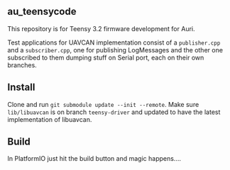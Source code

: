 ## au_teensycode

This repository is for Teensy 3.2 firmware development for Auri.

Test applications for UAVCAN implementation consist of a `publisher.cpp`
and a `subscriber.cpp`, one for publishing LogMessages and the other one subscribed to
them dumping stuff on Serial port, each on their own branches.

## Install

Clone and run `git submodule update --init --remote`. Make sure `lib/libuavcan`
is on branch `teensy-driver` and updated to have the latest implementation of libuavcan.

## Build

In PlatformIO just hit the build button and magic happens....
